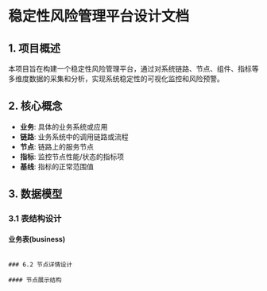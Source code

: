 # 稳定性风险管理平台设计文档

## 1. 项目概述

本项目旨在构建一个稳定性风险管理平台，通过对系统链路、节点、组件、指标等多维度数据的采集和分析，实现系统稳定性的可视化监控和风险预警。

## 2. 核心概念

- **业务**: 具体的业务系统或应用
- **链路**: 业务系统中的调用链路或流程
- **节点**: 链路上的服务节点
- **指标**: 监控节点性能/状态的指标项
- **基线**: 指标的正常范围值

## 3. 数据模型

### 3.1 表结构设计

#### 业务表(business)
```

### 6.2 节点详情设计

#### 节点展示结构

